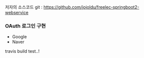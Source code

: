 저자의 소스코드 git : https://github.com/jojoldu/freelec-springboot2-webservice

### OAuth 로그인 구현
* Google
* Naver 

travis build test..! 
